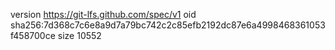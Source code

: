 version https://git-lfs.github.com/spec/v1
oid sha256:7d368c7c6e8a9d7a79bc742c2c85efb2192dc87e6a4998468361053f458700ce
size 10552
